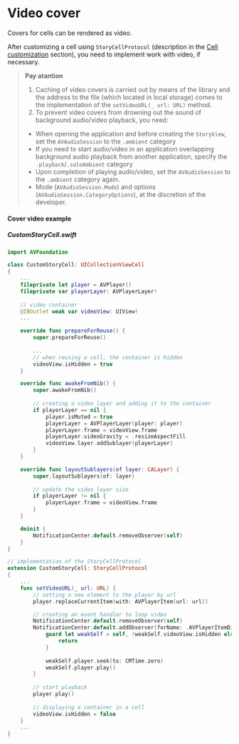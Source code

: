 # Video cover

Covers for cells can be rendered as video.

After customizing a cell using `StoryCellProtocol` (description in the [Cell customization](CustomCell.md) section), you need to implement work with video, if necessary. 

>**Pay atantion** 
>
> 1. Caching of video covers is carried out by means of the library and the address to the file (which located in local storage) comes to the implementation of the `setVideoURL(_ url: URL)` method.
> 2. To prevent video covers from drowning out the sound of background audio/video playback, you need:
>  * When opening the application and before creating the `StoryView`, set the `AVAudioSession` to the `.ambient` category
>  * If you need to start audio/video in an application overlapping background audio playback from another application, specify the `.playback`/`.soloAmbient` category
>  * Upon completion of playing audio/video, set the `AVAudioSession` to the `.ambient` category again.
>  * Mode (`AVAudioSession.Mode`) and options (`AVAudioSession.CategoryOptions`), at the discretion of the developer.

#### Cover video example

##### CustomStoryCell.swift

```swift
import AVFoundation

class CustomStoryCell: UICollectionViewCell 
{
    ...
    fileprivate let player = AVPlayer()
    fileprivate var playerLayer: AVPlayerLayer!
    
    // video container
    @IBOutlet weak var videoView: UIView!
    ...

    override func prepareForReuse() {
        super.prepareForReuse()
        
        ...
        // when reusing a cell, the container is hidden
        videoView.isHidden = true
    }

    override func awakeFromNib() {
        super.awakeFromNib()
            
        // creating a video layer and adding it to the container
        if playerLayer == nil {
            player.isMuted = true
            playerLayer = AVPlayerLayer(player: player)
            playerLayer.frame = videoView.frame
            playerLayer.videoGravity = .resizeAspectFill
            videoView.layer.addSublayer(playerLayer)
        }
    }

    override func layoutSublayers(of layer: CALayer) {
        super.layoutSublayers(of: layer)
        
        // update the video layer size
        if playerLayer != nil {
            playerLayer.frame = videoView.frame
        }
    }

    deinit {
        NotificationCenter.default.removeObserver(self)
    }
}

// implementation of the StoryCellProtocol
extension CustomStoryCell: StoryCellProtocol
{
    ...
    func setVideoURL(_ url: URL) {
        // setting a new element to the player by url
        player.replaceCurrentItem(with: AVPlayerItem(url: url))

        // creating an event handler to loop video
        NotificationCenter.default.removeObserver(self)
        NotificationCenter.default.addObserver(forName: .AVPlayerItemDidPlayToEndTime, object: player.currentItem, queue: .main) { [weak self] _ in
            guard let weakSelf = self, !weakSelf.videoView.isHidden else {
                return
            }
    
            weakSelf.player.seek(to: CMTime.zero)
            weakSelf.player.play()
        }
        
        // start playback
        player.play()
        
        // displaying a container in a cell
        videoView.isHidden = false
    }
    ...
}
```
